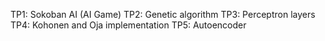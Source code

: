 TP1: Sokoban AI (AI Game)
TP2: Genetic algorithm
TP3: Perceptron layers
TP4: Kohonen and Oja implementation
TP5: Autoencoder 
